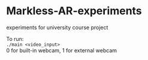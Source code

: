 # Markless-AR-experiments
experiments for university course project  

To run:  
`./main <video_input>`  
0 for built-in webcam, 1 for external webcam
